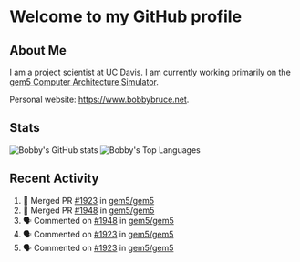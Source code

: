 # Welcome to my GitHub profile

## About Me

I am a project scientist at UC Davis. I am currently working primarily on the [gem5 Computer Architecture Simulator](https://github.com/gem5).

Personal website: <https://www.bobbybruce.net>.

## Stats

![Bobby's GitHub stats](https://github-readme-stats.vercel.app/api?username=bobbyrbruce&show_icons=true&theme=responsive&include_all_commits=true&count_private=true&show=reviews&disable_animations=true)
![Bobby's Top Languages ](https://github-readme-stats.vercel.app/api/top-langs/?username=bobbyrbruce&layout=compact&theme=responsive&count_private=true&langs_count=10&disable_animations=true)

## Recent Activity

<!--START_SECTION:activity-->
1. 🎉 Merged PR [#1923](https://github.com/gem5/gem5/pull/1923) in [gem5/gem5](https://github.com/gem5/gem5)
2. 🎉 Merged PR [#1948](https://github.com/gem5/gem5/pull/1948) in [gem5/gem5](https://github.com/gem5/gem5)
3. 🗣 Commented on [#1948](https://github.com/gem5/gem5/pull/1948#issuecomment-2616988076) in [gem5/gem5](https://github.com/gem5/gem5)
4. 🗣 Commented on [#1923](https://github.com/gem5/gem5/pull/1923#issuecomment-2614034006) in [gem5/gem5](https://github.com/gem5/gem5)
5. 🗣 Commented on [#1923](https://github.com/gem5/gem5/pull/1923#issuecomment-2614033870) in [gem5/gem5](https://github.com/gem5/gem5)
<!--END_SECTION:activity-->
